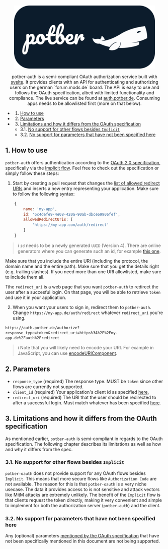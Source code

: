 <p align="center">
<img src="./static/logo/440x196_round.png" alt="potber logo" height="200" />
</p>
<p align="center">
potber-auth is a semi-compliant OAuth authorization service built with <a href="https://kit.svelte.dev" target="_blank">svelte</a>. It provides clients with an API for authenticating and authorizing users on the german `forum.mods.de` board. The API is easy to use and follows the OAuth specification, albeit with limited functionality and compliance. The live service can be found at <a href="https://auth.potber.de" target="_blank">auth.potber.de</a>. Consuming apps needs to be allowlisted first (more on that below).
</p>

<!-- vscode-markdown-toc -->

- 1. [How to use](#Howtouse)
- 2. [Parameters](#Parameters)
- 3. [Limitations and how it differs from the OAuth specification](#LimitationsandhowitdiffersfromtheOAuthspecification)
  - 3.1. [No support for other flows besides `Implicit`](#NosupportforotherflowsbesidesImplicit)
  - 3.2. [No support for parameters that have not been specified here](#Nosupportforparametersthathavenotbeenspecifiedhere)

<!-- vscode-markdown-toc-config
	numbering=true
	autoSave=true
	/vscode-markdown-toc-config -->
<!-- /vscode-markdown-toc -->

## 1. <a name='Howtouse'></a>How to use

`potber-auth` offers authentication according to the [OAuth 2.0 specification](https://datatracker.ietf.org/doc/html/rfc6749), specifically via the [Implicit flow](https://datatracker.ietf.org/doc/html/rfc6749#section-1.3.2). Feel free to check out the specification or simply follow these steps:

1. Start by creating a pull request that changes the [list of allowed redirect URIs](src/lib//config/allowed-redirect-uris.ts) and inserts a new entry representing your application. Make sure to follow the following syntax:

```js
	{
		name: 'my-app',
		id: '6c4defe9-4e08-420a-90ab-dbce69906fef',
		allowedRedirectUris: [
			'https://my-app.com/auth/redirect'
		]
	}
```

> ℹ `id` needs to be a newly generated `UUID` (Version 4). There are online generators where you can generate such an id, for example [this one](https://www.uuidgenerator.net/version4).

Make sure that you include the entire URI (including the protocol, the domain name and the entire path). Make sure that you get the details right (e.g. trailing slashes). If you need more than one URI allowlisted, make sure to include them all.

Tthe `redirect_uri` is a web page that you want `potber-auth` to redirect the user after a succesful login. On that page, you will be able to retrieve `token` and use it in your application.

2. When you want your users to sign in, redirect them to `potber-auth`. Change `https://my-app.de/auth/redirect` whatever `redirect_uri` you're using.

```
https://auth.potber.de/authorize?response_type=token&redirect_uri=https%3A%2F%2Fmy-app.de%2Fauth%2Fredirect
```

> ℹ Note that you will likely need to encode your URI. For example in JavaScript, you can use [encodeURIComponent](https://developer.mozilla.org/en-US/docs/Web/JavaScript/Reference/Global_Objects/encodeURIComponent).

## 2. <a name='Parameters'></a>Parameters

- `response_type` (required) The response type. MUST be `token` since other flows are currently not supported.
- `client_id` (required) Your application's client id as specified [here](src/lib/config/clients.config.ts),
- `redirect_uri` (required) The URI that the user should be redirected to after a successful login. Must match whatever has been specified [here](src/lib/config/clients.config.ts).

## 3. <a name='LimitationsandhowitdiffersfromtheOAuthspecification'></a>Limitations and how it differs from the OAuth specification

As mentioned earlier, `potber-auth` is semi-compliant in regards to the OAuth specification. The following chapter describes its limitations as well as how and why it differs from the spec.

### 3.1. <a name='NosupportforotherflowsbesidesImplicit'></a>No support for other flows besides `Implicit`

`potber-oauth` does not provide support for any OAuth flows besides `Implicit`. This means that more secure flows like `Authorization Code` are not available. The reason for this is that `potber-oauth` is a very niche usecase. The data it provides access to is not sensitive and attack vectors like MitM attacks are extremely unlikely. The benefit of the `Implicit` flow is that clients request the token directly, making it very convenient and simple to implement for both the authorization server (`potber-auth`) and the client.

### 3.2. <a name='Nosupportforparametersthathavenotbeenspecifiedhere'></a>No support for parameters that have not been specified here

Any (optional) parameters [mentioned by the OAuth specification](https://datatracker.ietf.org/doc/html/rfc6749#section-4.1.1) that have not been specifically mentioned in this document are not being supported.
